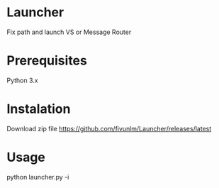 # Launcher
Fix path and launch VS or Message Router

# Prerequisites
Python 3.x

# Instalation
Download zip file https://github.com/fivunlm/Launcher/releases/latest

# Usage
python launcher.py -i
